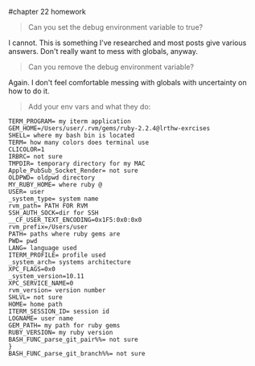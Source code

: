 #chapter 22 homework

> Can you set the debug environment variable to true?

I cannot. This is something I've researched and most posts give various answers. Don't really want to mess with globals, anyway. 

> Can you remove the debug environment variable?

Again. I don't feel comfortable messing with globals with uncertainty on how to do it.


> Add your env vars and what they do:

```rvm_bin_path=/Users/user/.rvm/bin
TERM_PROGRAM= my iterm application
GEM_HOME=/Users/user/.rvm/gems/ruby-2.2.4@lrthw-exrcises
SHELL= where my bash bin is located
TERM= how many colors does terminal use
CLICOLOR=1
IRBRC= not sure
TMPDIR= temporary directory for my MAC
Apple_PubSub_Socket_Render= not sure
OLDPWD= oldpwd directory
MY_RUBY_HOME= where ruby @
USER= user
_system_type= system name
rvm_path= PATH FOR RVM
SSH_AUTH_SOCK=dir for SSH
__CF_USER_TEXT_ENCODING=0x1F5:0x0:0x0
rvm_prefix=/Users/user
PATH= paths where ruby gems are
PWD= pwd
LANG= language used
ITERM_PROFILE= profile used
_system_arch= systems architecture
XPC_FLAGS=0x0
_system_version=10.11
XPC_SERVICE_NAME=0
rvm_version= version number
SHLVL= not sure
HOME= home path
ITERM_SESSION_ID= session id
LOGNAME= user name
GEM_PATH= my path for ruby gems
RUBY_VERSION= my ruby version
BASH_FUNC_parse_git_pair%%= not sure
}
BASH_FUNC_parse_git_branch%%= not sure
```
